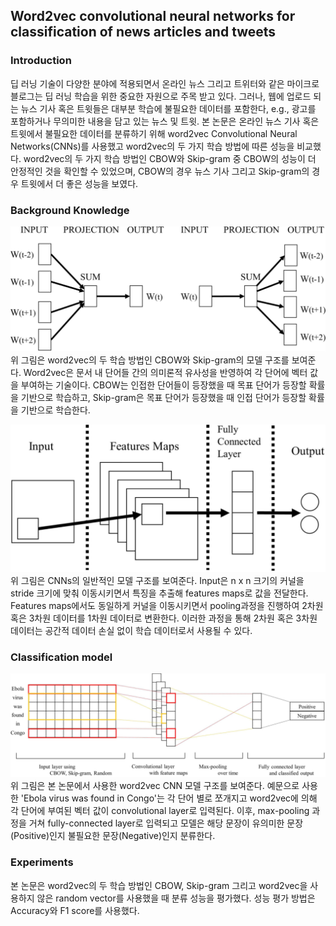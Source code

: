 ## Word2vec convolutional neural networks for classification of news articles and tweets

### Introduction
 딥 러닝 기술이 다양한 분야에 적용되면서 온라인 뉴스 그리고 트위터와 같은 마이크로 블로그는 딥 러닝 학습을 위한 중요한 자원으로 주목 받고 있다. 그러나, 웹에 업로드 되는 뉴스 기사 혹은 트윗들은 대부분 학습에 불필요한 데이터를 포함한다, e.g., 광고를 포함하거나 무의미한 내용을 담고 있는 뉴스 및 트윗. 본 논문은 온라인 뉴스 기사 혹은 트윗에서 불필요한 데이터를 분류하기 위해 word2vec Convolutional Neural Networks(CNNs)를 사용했고 word2vec의 두 가지 학습 방법에 따른 성능을 비교했다. word2vec의 두 가지 학습 방법인 CBOW와 Skip-gram 중 CBOW의 성능이 더 안정적인 것을 확인할 수 있었으며, CBOW의 경우 뉴스 기사 그리고 Skip-gram의 경우 트윗에서 더 좋은 성능을 보였다.

### Background Knowledge
![Model architecture of (A) CBOW and (B) Skip-gram](./img/word2vec_structure.png)
위 그림은 word2vec의 두 학습 방법인 CBOW와 Skip-gram의 모델 구조를 보여준다. Word2vec은 문서 내 단어들 간의 의미론적 유사성을 반영하여 각 단어에 벡터 값을 부여하는 기술이다. CBOW는 인접한 단어들이 등장했을 때 목표 단어가 등장할 확률을 기반으로 학습하고, Skip-gram은 목표 단어가 등장했을 때 인접 단어가 등장할 확률을 기반으로 학습한다.

![The general model of the CNN](./img/cnn_structure.png)
위 그림은 CNNs의 일반적인 모델 구조를 보여준다. Input은 n x n 크기의 커널을 stride 크기에 맞춰 이동시키면서 특징을 추출해 features maps로 값을 전달한다. Features maps에서도 동일하게 커널을 이동시키면서 pooling과정을 진행하여 2차원 혹은 3차원 데이터를 1차원 데이터로 변환한다. 이러한 과정을 통해 2차원 혹은 3차원 데이터는 공간적 데이터 손실 없이 학습 데이터로서 사용될 수 있다.

### Classification model
![CNN architecture with word2vec](./img/model_structure.png)
위 그림은 본 논문에서 사용한 word2vec CNN 모델 구조를 보여준다. 예문으로 사용한 'Ebola virus was found in Congo'는 각 단어 별로 쪼개지고 word2vec에 의해 각 단어에 부여된 벡터 값이 convolutional layer로 입력된다. 이후, max-pooling 과정을 거쳐 fully-connected layer로 입력되고 모델은 해당 문장이 유의미한 문장(Positive)인지 불필요한 문장(Negative)인지 분류한다.

### Experiments
본 논문은 word2vec의 두 학습 방법인 CBOW, Skip-gram 그리고 word2vec을 사용하지 않은 random vector를 사용했을 때 분류 성능을 평가했다. 성능 평가 방법은 Accuracy와 F1 score를 사용했다. 
